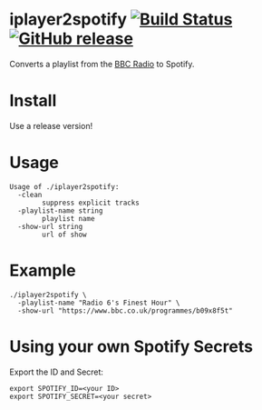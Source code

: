 # iplayer2spotify [![Build Status](https://travis-ci.org/rphillips/iplayer2spotify.svg?branch=master)](https://travis-ci.org/rphillips/iplayer2spotify) [![GitHub release](https://img.shields.io/github/release/rphillips/iplayer2spotify.svg?style=plastic)](https://github.com/rphillips/iplayer2spotify/releases)

Converts a playlist from the [BBC Radio](http://www.bbc.co.uk/radio/schedules) to Spotify.

# Install

Use a release version!

# Usage

```
Usage of ./iplayer2spotify:
  -clean
    	suppress explicit tracks
  -playlist-name string
    	playlist name
  -show-url string
    	url of show
```

# Example

```
./iplayer2spotify \
  -playlist-name "Radio 6's Finest Hour" \
  -show-url "https://www.bbc.co.uk/programmes/b09x8f5t"
```

# Using your own Spotify Secrets

Export the ID and Secret:
```
export SPOTIFY_ID=<your ID>
export SPOTIFY_SECRET=<your secret>
```

